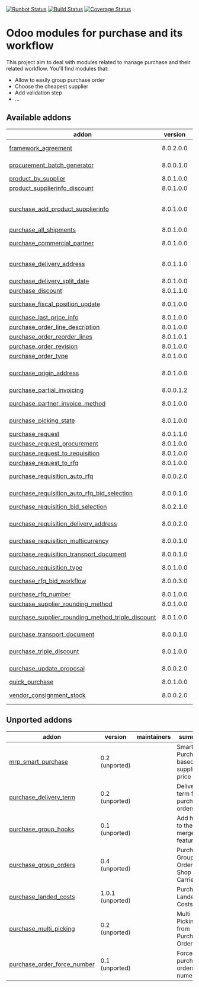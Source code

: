 [![Runbot Status](https://runbot.odoo-community.org/runbot/badge/flat/142/8.0.svg)](https://runbot.odoo-community.org/runbot/repo/github-com-oca-purchase-workflow-142)
[![Build Status](https://travis-ci.org/OCA/purchase-workflow.svg?branch=8.0)](https://travis-ci.org/OCA/purchase-workflow)
[![Coverage Status](https://coveralls.io/repos/OCA/purchase-workflow/badge.png?branch=8.0)](https://coveralls.io/r/OCA/purchase-workflow?branch=8.0)

Odoo modules for purchase and its workflow
==========================================

This project aim to deal with modules related to manage purchase and their related workflow. You'll find modules that:

 - Allow to easily group purchase order
 - Choose the cheapest supplier
 - Add validation step
 - ...

[//]: # (addons)

Available addons
----------------
addon | version | maintainers | summary
--- | --- | --- | ---
[framework_agreement](framework_agreement/) | 8.0.2.0.0 |  | Long Term Agreement (or Framework Agreement) for purchases
[procurement_batch_generator](procurement_batch_generator/) | 8.0.0.1.0 |  | Wizard to create procurements from product variants
[product_by_supplier](product_by_supplier/) | 8.0.1.0.0 |  | Show products grouped by suppliers
[product_supplierinfo_discount](product_supplierinfo_discount/) | 8.0.1.0.0 |  | Discounts in product supplier info
[purchase_add_product_supplierinfo](purchase_add_product_supplierinfo/) | 8.0.1.0.0 |  | In the purchase order, allow automatically complete with partner, the supplierinfo list for all products which are not related to this supplier
[purchase_all_shipments](purchase_all_shipments/) | 8.0.1.0.0 |  | Purchase All Shipments
[purchase_commercial_partner](purchase_commercial_partner/) | 8.0.1.0.0 |  | Add stored related field 'Commercial Supplier' on POs
[purchase_delivery_address](purchase_delivery_address/) | 8.0.1.1.0 |  | Deprecated: install purchase_transport_multi_address and stock_transport_multi_address instead
[purchase_delivery_split_date](purchase_delivery_split_date/) | 8.0.1.0.0 |  | Purchase Deliveries split by date
[purchase_discount](purchase_discount/) | 8.0.1.1.0 |  | Purchase order lines with discounts
[purchase_fiscal_position_update](purchase_fiscal_position_update/) | 8.0.1.0.0 |  | Changing the fiscal position of a purchase order will auto-update purchase order lines
[purchase_last_price_info](purchase_last_price_info/) | 8.0.1.0.0 |  | Product Last Price Info - Purchase
[purchase_order_line_description](purchase_order_line_description/) | 8.0.1.0.0 |  | Purchase order line description
[purchase_order_reorder_lines](purchase_order_reorder_lines/) | 8.0.1.0.1 |  | Purchase order lines with sequence number
[purchase_order_revision](purchase_order_revision/) | 8.0.1.0.0 |  | Purchase order revisions
[purchase_order_type](purchase_order_type/) | 8.0.1.0.0 |  | Purchase Order Type
[purchase_origin_address](purchase_origin_address/) | 8.0.1.0.0 |  | Deprecated: use purchase_transport_multi_address from OCA/stock-logistics-transport
[purchase_partial_invoicing](purchase_partial_invoicing/) | 8.0.0.1.2 |  | Purchase partial invoicing
[purchase_partner_invoice_method](purchase_partner_invoice_method/) | 8.0.1.0.0 |  | Adds supplier invoicing control on partner form
[purchase_picking_state](purchase_picking_state/) | 8.0.1.0.0 |  | Add the status of all the incoming picking in the purchase order
[purchase_request](purchase_request/) | 8.0.1.1.0 |  | Purchase Request
[purchase_request_procurement](purchase_request_procurement/) | 8.0.1.0.0 |  | Purchase Request Procurement
[purchase_request_to_requisition](purchase_request_to_requisition/) | 8.0.1.0.0 |  | Purchase Request to Call for Bids
[purchase_request_to_rfq](purchase_request_to_rfq/) | 8.0.1.0.0 |  | Purchase Request to RFQ
[purchase_requisition_auto_rfq](purchase_requisition_auto_rfq/) | 8.0.0.2.0 |  | Automatically create RFQ from a purchase requisition
[purchase_requisition_auto_rfq_bid_selection](purchase_requisition_auto_rfq_bid_selection/) | 8.0.0.1.0 |  | Bridge module for PR Auto RFQ / Bid Selection
[purchase_requisition_bid_selection](purchase_requisition_bid_selection/) | 8.0.2.1.0 |  | Purchase Requisition Bid Selection
[purchase_requisition_delivery_address](purchase_requisition_delivery_address/) | 8.0.0.2.0 |  | Deprecated: install purchase_requisition_transport_multi_address instead
[purchase_requisition_multicurrency](purchase_requisition_multicurrency/) | 8.0.0.1.0 |  | Purchase Requisition Multicurrency
[purchase_requisition_transport_document](purchase_requisition_transport_document/) | 8.0.0.1.0 |  | Add Transport Documents to Purchase Requisitions
[purchase_requisition_type](purchase_requisition_type/) | 8.0.1.0.0 |  | Add order type to purchase requisition
[purchase_rfq_bid_workflow](purchase_rfq_bid_workflow/) | 8.0.0.3.0 |  | Improve the purchase workflow to manage RFQ, Bids, and Orders
[purchase_rfq_number](purchase_rfq_number/) | 8.0.1.0.0 |  | Adds a sequence on purchase RFQ
[purchase_supplier_rounding_method](purchase_supplier_rounding_method/) | 8.0.1.0.0 |  | Supplier Rounding Method
[purchase_supplier_rounding_method_triple_discount](purchase_supplier_rounding_method_triple_discount/) | 8.0.1.0.0 |  | Supplier Rounding Method - Triple Discount - Glue Module
[purchase_transport_document](purchase_transport_document/) | 8.0.0.1.0 |  | Add a new Transport Document object in the Purchase Order
[purchase_triple_discount](purchase_triple_discount/) | 8.0.1.0.0 |  | Manage triple discount on purchase order lines
[purchase_update_proposal](purchase_update_proposal/) | 8.0.0.2.0 | [![bealdav](https://github.com/bealdav.png?size=30px)](https://github.com/bealdav) | Allow to define alternate quantity, date on lines
[quick_purchase](quick_purchase/) | 8.0.1.0.0 |  | Quick Purchase order
[vendor_consignment_stock](vendor_consignment_stock/) | 8.0.0.2.0 |  | Manage stock in our warehouse that is owned by a vendor


Unported addons
---------------
addon | version | maintainers | summary
--- | --- | --- | ---
[mrp_smart_purchase](mrp_smart_purchase/) | 0.2 (unported) |  | Smart MRP Purchase based on supplier price
[purchase_delivery_term](purchase_delivery_term/) | 0.2 (unported) |  | Delivery term for purchase orders
[purchase_group_hooks](purchase_group_hooks/) | 0.1 (unported) |  | Add hooks to the merge PO feature.
[purchase_group_orders](purchase_group_orders/) | 0.4 (unported) |  | Purchase Group Orders by Shop and Carrier
[purchase_landed_costs](purchase_landed_costs/) | 1.0.1 (unported) |  | Purchase Landed Costs
[purchase_multi_picking](purchase_multi_picking/) | 0.2 (unported) |  | Multi Pickings from Purchase Orders
[purchase_order_force_number](purchase_order_force_number/) | 0.1 (unported) |  | Force purchase orders numeration

[//]: # (end addons)
